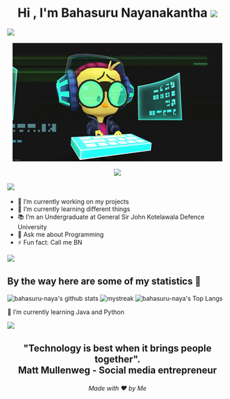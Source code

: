 <h1 align="center"><b>Hi , I'm Bahasuru Nayanakantha </b><img src="https://media.giphy.com/media/hvRJCLFzcasrR4ia7z/giphy.gif" width="35"></h1>
<a ><img src="https://user-images.githubusercontent.com/73097560/115834477-dbab4500-a447-11eb-908a-139a6edaec5c.gif"></a>
<p align="center">
    <img  src="https://github.com/bahasuru-naya/bahasuru-naya/blob/main/giphy%20(1).gif" >
</p>
<p align="center">
  <a href="https://github.com/DenverCoder1/readme-typing-svg"><img src="https://readme-typing-svg.herokuapp.com?font=Time+New+Roman&color=cyan&size=25&center=true&vCenter=true&width=600&height=100&lines=Welcome+to+My+Github+Profile..&hearts;++;Computer+Engineering+Undergraduate,;Blogger,;Active+Learner/Researcher,;Love+to+learn+new+stuffs..<3"></a>
</p>

<a ><img src="https://user-images.githubusercontent.com/73097560/115834477-dbab4500-a447-11eb-908a-139a6edaec5c.gif"></a>
- 🔭 I’m currently working on my projects
- 🌱 I’m currently learning different things
- 📚 I’m an Undergraduate at General Sir John Kotelawala Defence University
- 💬 Ask me about Programming
- ⚡ Fun fact: Call me BN
  
<a ><img src="https://user-images.githubusercontent.com/73097560/115834477-dbab4500-a447-11eb-908a-139a6edaec5c.gif"></a>

## By the way here are some of my statistics 🚀
![bahasuru-naya's github stats](https://github-readme-stats.vercel.app/api?username=bahasuru-naya&show_icons=true&theme=tokyonight)
<img src="https://github-readme-streak-stats.herokuapp.com/?user=bahasuru-naya&theme=tokyonight" alt="mystreak"/>
![bahasuru-naya's Top Langs](https://github-readme-stats.vercel.app/api/top-langs/?username=bahasuru-naya&theme=tokyonight&layout=compact)

🌱 I’m currently learning Java and Python

<a ><img src="https://user-images.githubusercontent.com/73097560/115834477-dbab4500-a447-11eb-908a-139a6edaec5c.gif"></a>

<h2 align="center">"Technology is best when it brings people together".<br>
Matt Mullenweg - Social media entrepreneur</a></h2>
<h6 align="center">Made with ❤️ by Me </h6>



